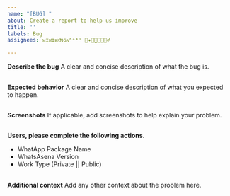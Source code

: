 ```yaml
---
name: "[BUG] "
about: Create a report to help us improve
title: ''
labels: Bug
assignees: ᴍɪʜͥɪʀͣᴀͫɴɢᴀ⁶⁴⁴¹ ⃟✦⃝̮̮👑🔨🕵🏻‍♂️

---
```


**Describe the bug**
A clear and concise description of what the bug is.

##

**Expected behavior**
A clear and concise description of what you expected to happen.

##

**Screenshots**
If applicable, add screenshots to help explain your problem.

##

**Users, please complete the following actions.**
- WhatApp Package Name
- WhatsAsena Version
- Work Type (Private || Public)

##

**Additional context**
Add any other context about the problem here.
